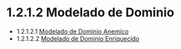 # 1.2.1.2 Modelado de Dominio

- 1.2.1.2.1 [Modelado de Dominio Anemico](https://github.com/F3liP3L/Software2-QuickJob-Documentacion/blob/main/desing-dettails/vista-funcional/modelo-dominio/Modelo%20anemico/modelo-dominio-anemico.md)
- 1.2.1.2.2 [Modelado de Dominio Enriquecido](https://github.com/F3liP3L/Software2-QuickJob-Documentacion/blob/main/desing-dettails/vista-funcional/modelo-dominio/Modelo%20enriquecido/modelo-dominio-enriquecido.md)



